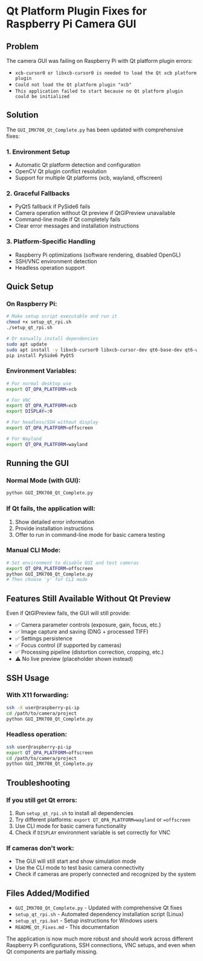 # Qt Platform Plugin Fixes for Raspberry Pi Camera GUI

## Problem
The camera GUI was failing on Raspberry Pi with Qt platform plugin errors:
- `xcb-cursor0 or libxcb-cursor0 is needed to load the Qt xcb platform plugin`
- `Could not load the Qt platform plugin "xcb"`
- `This application failed to start because no Qt platform plugin could be initialized`

## Solution
The `GUI_IMX708_Qt_Complete.py` has been updated with comprehensive fixes:

### 1. Environment Setup
- Automatic Qt platform detection and configuration
- OpenCV Qt plugin conflict resolution
- Support for multiple Qt platforms (xcb, wayland, offscreen)

### 2. Graceful Fallbacks
- PyQt5 fallback if PySide6 fails
- Camera operation without Qt preview if QtGlPreview unavailable
- Command-line mode if Qt completely fails
- Clear error messages and installation instructions

### 3. Platform-Specific Handling
- Raspberry Pi optimizations (software rendering, disabled OpenGL)
- SSH/VNC environment detection
- Headless operation support

## Quick Setup

### On Raspberry Pi:
```bash
# Make setup script executable and run it
chmod +x setup_qt_rpi.sh
./setup_qt_rpi.sh

# Or manually install dependencies
sudo apt update
sudo apt install -y libxcb-cursor0 libxcb-cursor-dev qt6-base-dev qt6-wayland
pip install PySide6 PyQt5
```

### Environment Variables:
```bash
# For normal desktop use
export QT_QPA_PLATFORM=xcb

# For VNC
export QT_QPA_PLATFORM=xcb
export DISPLAY=:0

# For headless/SSH without display
export QT_QPA_PLATFORM=offscreen

# For Wayland
export QT_QPA_PLATFORM=wayland
```

## Running the GUI

### Normal Mode (with GUI):
```bash
python GUI_IMX708_Qt_Complete.py
```

### If Qt fails, the application will:
1. Show detailed error information
2. Provide installation instructions
3. Offer to run in command-line mode for basic camera testing

### Manual CLI Mode:
```bash
# Set environment to disable GUI and test cameras
export QT_QPA_PLATFORM=offscreen
python GUI_IMX708_Qt_Complete.py
# Then choose 'y' for CLI mode
```

## Features Still Available Without Qt Preview

Even if QtGlPreview fails, the GUI will still provide:
- ✅ Camera parameter controls (exposure, gain, focus, etc.)
- ✅ Image capture and saving (DNG + processed TIFF)
- ✅ Settings persistence
- ✅ Focus control (if supported by cameras)
- ✅ Processing pipeline (distortion correction, cropping, etc.)
- ⚠️ No live preview (placeholder shown instead)

## SSH Usage

### With X11 forwarding:
```bash
ssh -X user@raspberry-pi-ip
cd /path/to/camera/project
python GUI_IMX708_Qt_Complete.py
```

### Headless operation:
```bash
ssh user@raspberry-pi-ip
export QT_QPA_PLATFORM=offscreen
cd /path/to/camera/project
python GUI_IMX708_Qt_Complete.py
```

## Troubleshooting

### If you still get Qt errors:
1. Run `setup_qt_rpi.sh` to install all dependencies
2. Try different platforms: `export QT_QPA_PLATFORM=wayland` or `=offscreen`
3. Use CLI mode for basic camera functionality
4. Check if `DISPLAY` environment variable is set correctly for VNC

### If cameras don't work:
- The GUI will still start and show simulation mode
- Use the CLI mode to test basic camera connectivity
- Check if cameras are properly connected and recognized by the system

## Files Added/Modified
- `GUI_IMX708_Qt_Complete.py` - Updated with comprehensive Qt fixes
- `setup_qt_rpi.sh` - Automated dependency installation script (Linux)
- `setup_qt_rpi.bat` - Setup instructions for Windows users
- `README_Qt_Fixes.md` - This documentation

The application is now much more robust and should work across different Raspberry Pi configurations, SSH connections, VNC setups, and even when Qt components are partially missing. 